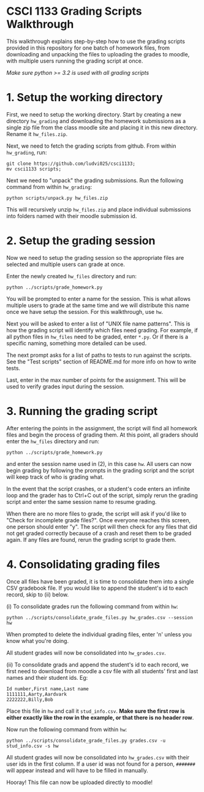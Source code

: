 # CSCI 1133 Grading Scripts Walkthrough

This walkthrough explains step-by-step how to use the grading scripts provided in
this repository for one batch of homework files, from downloading and unpacking the
files to uploading the grades to moodle, with multiple users running the grading
script at once.

*Make sure python >= 3.2 is used with all grading scripts*

# 1. Setup the working directory

First, we need to setup the working directory. Start by creating a new directory
`hw_grading` and downloading the homework submissions as a single zip file from 
the class moodle site and placing it in this new directory. Rename it 
`hw_files.zip`.

Next, we need to fetch the grading scripts from github. From within `hw_grading`, 
run:

    git clone https://github.com/ludvi025/csci1133; 
    mv csci1133 scripts;

Next we need to "unpack" the grading submissions. Run the following command from
within `hw_grading`:

    python scripts/unpack.py hw_files.zip

This will recursively unzip `hw_files.zip` and place individual submissions into 
folders named with their moodle submission id.

# 2. Setup the grading session

Now we need to setup the grading session so the appropriate files are selected
and multiple users can grade at once.

Enter the newly created `hw_files` directory and run:

    python ../scripts/grade_homework.py

You will be prompted to enter a name for the session. This is what allows multiple
users to grade at the same time and we will distribute this name once we have setup
the session. For this walkthrough, use `hw`.

Next you will be asked to enter a list of "UNIX file name patterns". This is how 
the grading script will identify which files need grading. For example, if all 
python files in `hw_files` need to be graded, enter `*.py`. Or if there is a 
specific naming, something more detailed can be used.

The next prompt asks for a list of paths to tests to run against the scripts. See
the "Test scripts" section of README.md for more info on how to write tests.

Last, enter in the max number of points for the assignment. This will be used to
verify grades input during the session.

# 3. Running the grading script

After entering the points in the assignment, the script will find all homework 
files and begin the process of grading them. At this point, all graders should
enter the `hw_files` directory and run:

    python ../scripts/grade_homework.py

and enter the session name used in (2), in this case `hw`. All users can now begin
grading by following the prompts in the grading script and the script will keep
track of who is grading what.

In the event that the script crashes, or a student's code enters an infinite loop
and the grader has to Ctrl+C out of the script, simply rerun the grading script and
enter the same session name to resume grading.

When there are no more files to grade, the script will ask if you'd like to "Check
for incomplete grade files?". Once everyone reaches this screen, one person should
enter "y". The script will then check for any files that did not get graded
correctly because of a crash and reset them to be graded again. If any files are
found, rerun the grading script to grade them.

# 4. Consolidating grading files

Once all files have been graded, it is time to consolidate them into a single
CSV gradebook file. If you would like to append the student's id to each record,
skip to (ii) below.

(i) To consolidate grades run the following command from within `hw`:

    python ../scripts/consolidate_grade_files.py hw_grades.csv --session hw

When prompted to delete the individual grading files, enter 'n' unless you know
what you're doing.

All student grades will now be consolidated into `hw_grades.csv`.

(ii) To consolidate grads and append the student's id to each record, we first
need to download from moodle a csv file with all students' first and last names
and their student ids. Eg:

    Id number,First name,Last name
    1111111,Aarty,Aardvark
    2222222,Billy,Bob

Place this file in `hw` and call it `stud_info.csv`. **Make sure the first row is either exactly like the row in the example, or that there is no header row**.

Now run the following command from within `hw`:

    python ../scripts/consolidate_grade_files.py grades.csv -u stud_info.csv -s hw

All student grades will now be consolidated into `hw_grades.csv` with their user
ids in the first column. If a user id was not found for a person, `#######` will 
appear instead and will have to be filled in manually.

Hooray! This file can now be uploaded directly to moodle!

